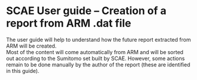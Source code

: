 # SCAE User guide – Creation of a report from ARM .dat file





The user guide will help to understand how the future report extracted from ARM will be created.  
Most of the content will come automatically from ARM and will be sorted out according to the Sumitomo set built by SCAE. However, some actions remain to be done manually by the author of the report (these are identified in this guide). 

